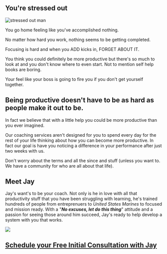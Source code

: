 ## You're stressed out
![stressed out man](http://productivityintech.com/files/images/stress-out.png)

You go home feeling like you've accomplished nothing.

No matter how hard you work, nothing seems to be getting completed.

Focusing is hard and when you ADD kicks in, FORGET ABOUT IT.

You think you could definitely be more productive but there's so much to
look at and you don't know where to even start. Not to mention self help
books are boring.

Your feel like your boss is going to fire you if you don't get yourself together.

## Being productive doesn't have to be as hard as people make it out to be.
In fact we believe that with a little help you could be more productive than you ever imagined.

Our coaching services aren't designed for you to spend every day for the rest of your life thinking about how you can become more productive.  In fact our goal is have you noticing a difference in your performance after just two weeks with us.

Don't worry about the terms and all the since and stuff (unless you want to. We have a community for who are all about that life).

## Meet Jay
Jay's want's to be your coach. Not only is he in love with all that productivity stuff that you have been struggling with learning, he's trained hundreds of people from entreprenuers to *United States Marines* to focused and mission ready. With a "***No excuses, let do this thing***" attitude and a passion for seeing those around him succeed, Jay's ready to help develop a system with you that works.

<img src="http://productivityintech.com/files/images/jay_250.png" class="right">

<a href="https://calendly.com/productivityintech/mentorship" class="black"><h2>Schedule your Free Initial Consultation with Jay</h2></a>
